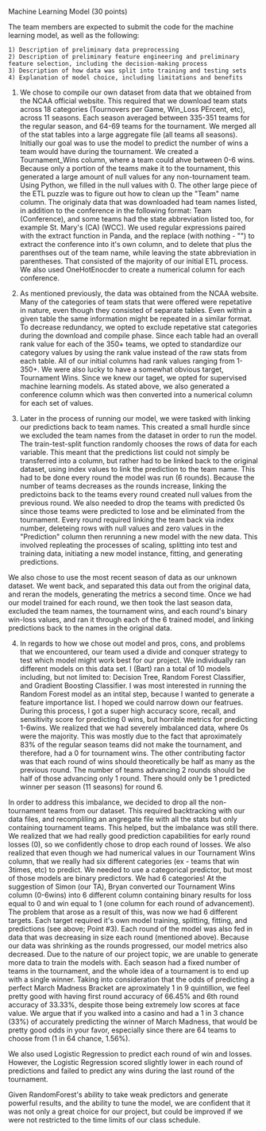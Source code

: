 Machine Learning Model (30 points)

The team members are expected to submit the code for the machine learning model, as well as the following:

    1) Description of preliminary data preprocessing
    2) Description of preliminary feature engineering and preliminary feature selection, including the decision-making process
    3) Description of how data was split into training and testing sets
    4) Explanation of model choice, including limitations and benefits


1) We chose to compile our own dataset from data that we obtained from the NCAA official website.  This required that we download team stats across 18 categories (Tournovers per Game, Win_Loss PErcent, etc), across 11 seasons.  Each season averaged between 335-351 teams for the regular season, and 64-69 teams for the tournament.  We merged all of the stat tables into a large aggregate file (all teams all seasons). Initially our goal was to use the model to predict the number of wins a team would have during the tournament.  We created a Tournament_Wins column, where a team could ahve between 0-6 wins.  Because only a portion of the teams make it to the tournament, this generated a large amount of null values for any non-tournament team.  Using Python, we filled in the null values with 0.  The other large piece of the ETL puzzle was to figure out how to clean up the "Team" name column.  The originaly data that was downloaded had team names listed, in addition to the conference in the following format: Team (Conference), and some teams had the state abbreviation listed too, for example St. Mary's (CA) (WCC).  We used regular expressions paired with the extract function in Panda, and the replace (with nothing - "") to extract the conference into it's own column, and to delete that plus the parenthses out of the team name, while leaving the state abbreviation in parentheses. That consisted of the majority of our initial ETL process.  We also used OneHotEnocder to create a numerical column for each conference.

2) As mentioned previously, the data was obtained from the NCAA website.  Many of the categories of team stats that were offered were repetative in nature, even though they consisted of separate tables.  Even within a given table the same information might be repeated in a similar format.  To decrease redundancy, we opted to exclude repetative stat categories during the download and compile phase.  Since each table had an overall rank value for each of the 350+ teams, we opted to standardize our category values by using the rank value instead of the raw stats from each table.  All of our initial columns had rank values ranging from 1-350+.  We were also lucky to have a somewhat obvious target, Tournament Wins.  Since we knew our taget, we opted for supervised machine learning models.  As stated above, we also generated a conference column which was then converted into a numerical column for each set of values.

3) Later in the process of running our model, we were tasked with linking our predictions back to team names.  This created a small hurdle since we excluded the team names from the dataset in order to run the model.  The train-test-split function randomly chooses the rows of data for each variable.  This meant that the predictions list could not simply be transferred into a column, but rather had to be linked back to the original dataset, using index values to link the prediction to the team name.  This had to be done every round the model was run (6 rounds).  Because the number of teams decreases as the rounds increase, linking the predictoins back to the teams every round created null values from the previous round.  We also needed to drop the teams with predicted 0s since those teams were predicted to lose and be eliminated from the tournament.  Every round required linking the team back via index number, deleteing rows with null values and zero values in the "Prediction" column then rerunning a new model with the new data.  This involved repleating the processes of scaling, splitting into test and training data, initiating a new model instance, fitting, and generating predictions. 

We also chose to use the most recent season of data as our unknown dataset.  We went back, and separated this data out from the original data, and reran the models, generating the metrics a second time.  Once we had our model trained for each round, we then took the last season data, excluded the team names, the tournament wins, and each round's binary win-loss values, and ran it through each of the 6 trained model, and linking predictions back to the names in the original data.  

4) In regards to how we chose out model and pros, cons, and problems that we encountered, our team used a divide and conquer strategy to test which model might work best for our project.  We individually ran different models on this data set.  I (Bart) ran a total of 10 models including, but not limited to: Decision Tree, Random Forest Classifier, and Gradient Boosting Classifier.  I was most interested in running the Random Forest model as an intital step, because I wanted to generate a feature importance list.  I hoped we could narrow down our featrues.  During this process, I got a super high accuracy score, recall, and sensitivity score for predicting 0 wins, but horrible metrics for predicting 1-6wins.  We realized that we had severely imbalanced data, where 0s were the majority.  This was mostly due to the fact that aproximately 83% of the regular season teams did not make the tournament, and therefore, had a 0 for tournament wins.  The other contributing factor was that each round of wins should theoretically be half as many as the previous round.  The number of teams advancing 2 rounds should be half of those advancing only 1 round.  There should only be 1 predicted winner per season (11 seasons) for round 6.  

In order to address this imbalance, we decided to drop all the non-tournament teams from our dataset.  This required backtracking with our data files, and recompliling an angregate file with all the stats but only containing tournament teams.  This helped, but the imbalance was still there.  We realized that we had really good prediction capabilities for early round losses (0), so we confidently chose to drop each round of losses.  We also realized that even though we had numerical values in our Tournament Wins column, that we really had six different categories (ex - teams that win 3times, etc) to predict.  We needed to use a categorical predictor, but most of those models are binary predictors.  We had 6 categories!  At the suggestion of Simon (our TA), Bryan converted our Tournament Wins column (0-6wins) into 6 different column containing binary results for loss equal to 0 and win equal to 1 (one column for each round of advancement).  The problem that arose as a result of this, was now we had 6 different targets.  Each target required it's own model training, splitting, fitting, and predictions (see above; Point #3).  Each round of the model was also fed in data that was decreasing in size each round (mentioned above).  Because our data was shrinking as the rounds progressed, our model metrics also decreased.  Due to the nature of our project topic, we are unable to generate more data to train the models with.  Each season had a fixed number of teams in the tournament, and the whole idea of a tournament is to end up with a single winner.  Taking into consideration that the odds of predicting a perfect March Madness Bracket are aproximately 1 in 9 quintillion, we feel pretty good with having first round accuracy of 66.45% and 6th round accuracy of 33.33%, despite those being extremely low scores at face value.  We argue that if you walked into a casino and had a 1 in 3 chance (33%) of accurately predicting the winner of March Madness, that would be pretty good odds in your favor, especially since there are 64 teams to choose from (1 in 64 chance, 1.56%).  

We also used Logistic Regression to predict each round of win and losses.  However, the Logistic Regression scored slightly lower in each round of predictions and failed to predict any wins during the last round of the tournament.  

Given RandomForest's ability to take weak predictors and generate powerful results, and the ability to tune the model, we are confident that it was not only a great choice for our project, but could be improved if we were not restricted to the time limits of our class schedule.